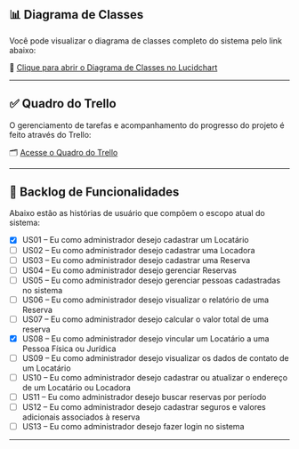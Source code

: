 ## 📊 Diagrama de Classes

Você pode visualizar o diagrama de classes completo do sistema pelo link abaixo:

🔗 [Clique para abrir o Diagrama de Classes no Lucidchart](https://lucid.app/lucidchart/d6643c76-86ab-4c1b-a639-69be02f4a5dd/edit?viewport_loc=-1204%2C-369%2C3606%2C1748%2C0_0&invitationId=inv_9aa055db-147c-4e8b-a20f-ce97665ba3bf)

---

## ✅ Quadro do Trello

O gerenciamento de tarefas e acompanhamento do progresso do projeto é feito através do Trello:

🗂️ [Acesse o Quadro do Trello](https://trello.com/invite/b/681ece05cdf77670544660ea/ATTI665380ac25fde140758c30da047872878F2378AD/tppe)

---

## 📌 Backlog de Funcionalidades

Abaixo estão as histórias de usuário que compõem o escopo atual do sistema:

- [x] US01 – Eu como administrador desejo cadastrar um Locatário  
- [ ] US02 – Eu como administrador desejo cadastrar uma Locadora  
- [ ] US03 – Eu como administrador desejo cadastrar uma Reserva  
- [ ] US04 – Eu como administrador desejo gerenciar Reservas  
- [ ] US05 – Eu como administrador desejo gerenciar pessoas cadastradas no sistema  
- [ ] US06 – Eu como administrador desejo visualizar o relatório de uma Reserva  
- [ ] US07 – Eu como administrador desejo calcular o valor total de uma reserva  
- [x] US08 – Eu como administrador desejo vincular um Locatário a uma Pessoa Física ou Jurídica  
- [ ] US09 – Eu como administrador desejo visualizar os dados de contato de um Locatário  
- [ ] US10 – Eu como administrador desejo cadastrar ou atualizar o endereço de um Locatário ou Locadora  
- [ ] US11 – Eu como administrador desejo buscar reservas por período  
- [ ] US12 – Eu como administrador desejo cadastrar seguros e valores adicionais associados à reserva  
- [ ] US13 – Eu como administrador desejo fazer login no sistema

---
